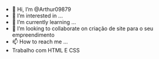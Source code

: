 - 👋 Hi, I’m @Arthur09879
- 👀 I’m interested in ...
- 🌱 I’m currently learning ...
- 💞️ I’m looking to collaborate on  criação de  site para o seu empreendimento
- 📫 How to reach me ...
- Trabalho  com HTML E CSS
<!---
Arthur09879/Arthur09879 is a ✨ special ✨ repository because its `README.md` (this file) appears on your GitHub profile.
You can click the Preview link to take a look at your changes.
--->
